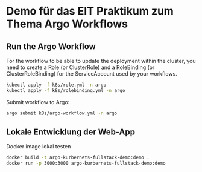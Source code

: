# Demo für das EIT Praktikum zum Thema Argo Workflows

## Run the Argo Workflow

For the workflow to be able to update the deployment within the cluster, you need to create a Role (or ClusterRole) and a RoleBinding (or ClusterRoleBinding) for the ServiceAccount used by your workflows.

```bash
kubectl apply -f k8s/role.yml -n argo
kubectl apply -f k8s/rolebinding.yml -n argo
```

Submit workflow to Argo:

```bash
argo submit k8s/argo-workflow.yml -n argo
```

## Lokale Entwicklung der Web-App

Docker image lokal testen

```bash
docker build -t argo-kurbernets-fullstack-demo:demo .
docker run -p 3000:3000 argo-kurbernets-fullstack-demo:demo
```
